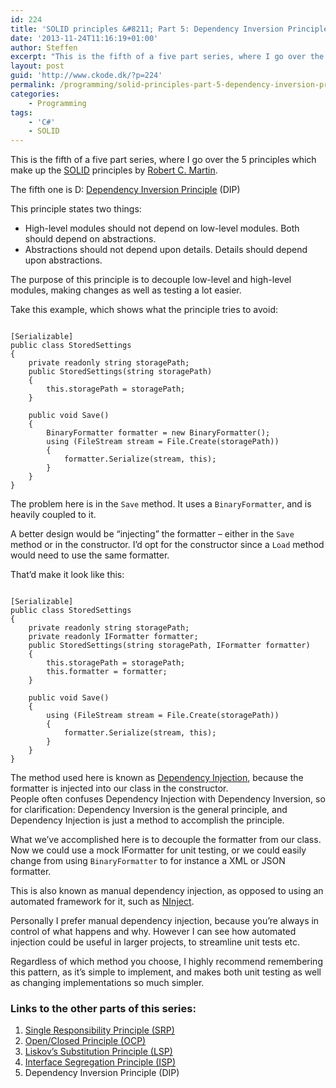 ```yaml
---
id: 224
title: 'SOLID principles &#8211; Part 5: Dependency Inversion Principle'
date: '2013-11-24T11:16:19+01:00'
author: Steffen
excerpt: "This is the fifth of a five part series, where I go over the 5 principles which make up the <a href=\"http://en.wikipedia.org/wiki/SOLID_(object-oriented_design)\" target=\"_blank\">SOLID</a> principles by <a href=\"http://en.wikipedia.org/wiki/Robert_C._Martin\" target=\"_blank\">Robert C. Martin</a>.\r\n\r\nThe fifth one is D: <a href=\"http://en.wikipedia.org/wiki/Dependency_inversion_principle\" target=\"_blank\">Dependency Inversion Principle</a> (DIP)\r\n\r\nThis principle states two things:\r\n<ul>\r\n\t<li>High-level modules should not depend on low-level modules. Both should depend on abstractions.</li>\r\n\t<li>Abstractions should not depend upon details. Details should depend upon abstractions.</li>\r\n</ul>"
layout: post
guid: 'http://www.ckode.dk/?p=224'
permalink: /programming/solid-principles-part-5-dependency-inversion-principle/
categories:
    - Programming
tags:
    - 'C#'
    - SOLID
---
```


This is the fifth of a five part series, where I go over the 5 principles which make up the [SOLID](http://en.wikipedia.org/wiki/SOLID_(object-oriented_design)) principles by [Robert C. Martin](http://en.wikipedia.org/wiki/Robert_C._Martin).

The fifth one is D: [Dependency Inversion Principle](http://en.wikipedia.org/wiki/Dependency_inversion_principle) (DIP)

This principle states two things:

- High-level modules should not depend on low-level modules. Both should depend on abstractions.
- Abstractions should not depend upon details. Details should depend upon abstractions.

The purpose of this principle is to decouple low-level and high-level modules, making changes as well as testing a lot easier.

Take this example, which shows what the principle tries to avoid:

```

[Serializable]
public class StoredSettings
{
	private readonly string storagePath;
	public StoredSettings(string storagePath)
	{
		this.storagePath = storagePath;
	}

	public void Save()
	{
		BinaryFormatter formatter = new BinaryFormatter();
		using (FileStream stream = File.Create(storagePath))
		{
			formatter.Serialize(stream, this);
		}
	}
}
```

The problem here is in the `Save` method. It uses a `BinaryFormatter`, and is heavily coupled to it.

A better design would be “injecting” the formatter – either in the `Save` method or in the constructor. I’d opt for the constructor since a `Load` method would need to use the same formatter.

That’d make it look like this:

```

[Serializable]
public class StoredSettings
{
	private readonly string storagePath;
	private readonly IFormatter formatter;
	public StoredSettings(string storagePath, IFormatter formatter)
	{
		this.storagePath = storagePath;
		this.formatter = formatter;
	}

	public void Save()
	{
		using (FileStream stream = File.Create(storagePath))
		{
			formatter.Serialize(stream, this);
		}
	}
}
```

The method used here is known as [Dependency Injection](http://en.wikipedia.org/wiki/Dependency_injection), because the formatter is injected into our class in the constructor.  
People often confuses Dependency Injection with Dependency Inversion, so for clarification: Dependency Inversion is the general principle, and Dependency Injection is just a method to accomplish the principle.

What we’ve accomplished here is to decouple the formatter from our class. Now we could use a mock IFormatter for unit testing, or we could easily change from using `BinaryFormatter` to for instance a XML or JSON formatter.

This is also known as manual dependency injection, as opposed to using an automated framework for it, such as [NInject](http://www.ninject.org/).

Personally I prefer manual dependency injection, because you’re always in control of what happens and why. However I can see how automated injection could be useful in larger projects, to streamline unit tests etc.

Regardless of which method you choose, I highly recommend remembering this pattern, as it’s simple to implement, and makes both unit testing as well as changing implementations so much simpler.

### Links to the other parts of this series:

1. [Single Responsibility Principle (SRP)](http://www.ckode.dk/programming/solid-principles-part-1-single-responsibility-principle/)
2. [Open/Closed Principle (OCP)](http://www.ckode.dk/programming/solid-principles-part-2-openclosed-principle/)
3. [Liskov’s Substitution Principle (LSP)](http://www.ckode.dk/programming/solid-principles-part-3-liskovs-substitution-principle/)
4. [Interface Segregation Principle (ISP)](http://www.ckode.dk/programming/solid-principles-part-4-interface-segregation-principle/)
5. Dependency Inversion Principle (DIP)